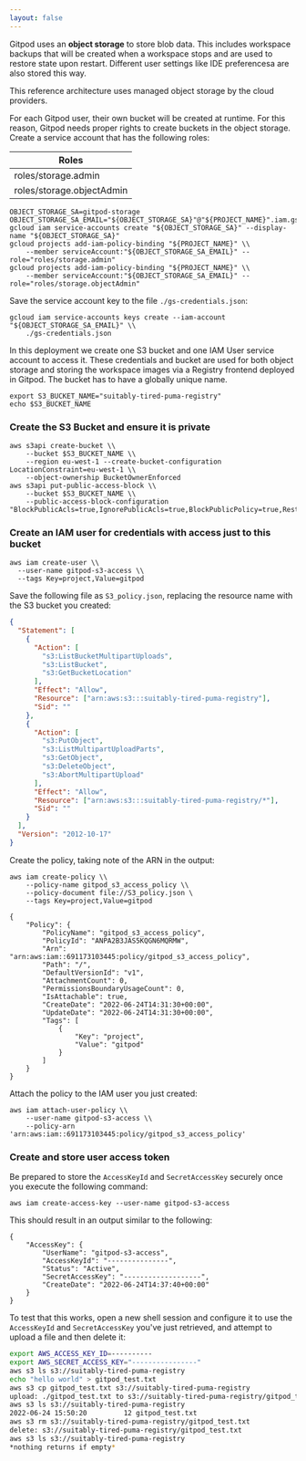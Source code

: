 ```yaml
---
layout: false
---
```


<script lang="ts">
  import CloudPlatformToggle from "$lib/components/docs/cloud-platform-toggle.svelte";
</script>

Gitpod uses an **object storage** to store blob data. This includes workspace backups that will be created when a workspace stops and are used to restore state upon restart. Different user settings like IDE preferencesa are also stored this way.

This reference architecture uses managed object storage by the cloud providers.

<CloudPlatformToggle id="cloud-platform-toggle-object-storage">
<div slot="gcp">

For each Gitpod user, their own bucket will be created at runtime. For this reason, Gitpod needs proper rights to create buckets in the object storage. Create a service account that has the following roles:

| Roles                     |
| ------------------------- |
| roles/storage.admin       |
| roles/storage.objectAdmin |

```
OBJECT_STORAGE_SA=gitpod-storage
OBJECT_STORAGE_SA_EMAIL="${OBJECT_STORAGE_SA}"@"${PROJECT_NAME}".iam.gserviceaccount.com
gcloud iam service-accounts create "${OBJECT_STORAGE_SA}" --display-name "${OBJECT_STORAGE_SA}"
gcloud projects add-iam-policy-binding "${PROJECT_NAME}" \\
    --member serviceAccount:"${OBJECT_STORAGE_SA_EMAIL}" --role="roles/storage.admin"
gcloud projects add-iam-policy-binding "${PROJECT_NAME}" \\
    --member serviceAccount:"${OBJECT_STORAGE_SA_EMAIL}" --role="roles/storage.objectAdmin"
```

Save the service account key to the file `./gs-credentials.json`:

```
gcloud iam service-accounts keys create --iam-account "${OBJECT_STORAGE_SA_EMAIL}" \\
    ./gs-credentials.json
```

</div>
<div slot="aws">

In this deployment we create one S3 bucket and one IAM User service account to access it. These credentials and bucket are used for both object storage and storing the workspace images via a Registry frontend deployed in Gitpod. The bucket has to have a globally unique name.

```
export S3_BUCKET_NAME="suitably-tired-puma-registry"
echo $S3_BUCKET_NAME
```

### Create the S3 Bucket and ensure it is private

```
aws s3api create-bucket \\
    --bucket $S3_BUCKET_NAME \\
    --region eu-west-1 --create-bucket-configuration LocationConstraint=eu-west-1 \\
    --object-ownership BucketOwnerEnforced
aws s3api put-public-access-block \\
    --bucket $S3_BUCKET_NAME \\
    --public-access-block-configuration "BlockPublicAcls=true,IgnorePublicAcls=true,BlockPublicPolicy=true,RestrictPublicBuckets=true"
```

### Create an IAM user for credentials with access just to this bucket

```
aws iam create-user \\
  --user-name gitpod-s3-access \\
  --tags Key=project,Value=gitpod
```

Save the following file as `S3_policy.json`, replacing the resource name with the S3 bucket you created:

```json
{
  "Statement": [
    {
      "Action": [
        "s3:ListBucketMultipartUploads",
        "s3:ListBucket",
        "s3:GetBucketLocation"
      ],
      "Effect": "Allow",
      "Resource": ["arn:aws:s3:::suitably-tired-puma-registry"],
      "Sid": ""
    },
    {
      "Action": [
        "s3:PutObject",
        "s3:ListMultipartUploadParts",
        "s3:GetObject",
        "s3:DeleteObject",
        "s3:AbortMultipartUpload"
      ],
      "Effect": "Allow",
      "Resource": ["arn:aws:s3:::suitably-tired-puma-registry/*"],
      "Sid": ""
    }
  ],
  "Version": "2012-10-17"
}
```

Create the policy, taking note of the ARN in the output:

```
aws iam create-policy \\
    --policy-name gitpod_s3_access_policy \\
    --policy-document file://S3_policy.json \
    --tags Key=project,Value=gitpod

{
    "Policy": {
        "PolicyName": "gitpod_s3_access_policy",
        "PolicyId": "ANPA2B3JAS5KQGN6MQRMW",
        "Arn": "arn:aws:iam::691173103445:policy/gitpod_s3_access_policy",
        "Path": "/",
        "DefaultVersionId": "v1",
        "AttachmentCount": 0,
        "PermissionsBoundaryUsageCount": 0,
        "IsAttachable": true,
        "CreateDate": "2022-06-24T14:31:30+00:00",
        "UpdateDate": "2022-06-24T14:31:30+00:00",
        "Tags": [
            {
                "Key": "project",
                "Value": "gitpod"
            }
        ]
    }
}
```

Attach the policy to the IAM user you just created:

```
aws iam attach-user-policy \\
    --user-name gitpod-s3-access \\
    --policy-arn 'arn:aws:iam::691173103445:policy/gitpod_s3_access_policy'
```

### Create and store user access token

Be prepared to store the `AccessKeyId` and `SecretAccessKey` securely once you execute the following command:

```
aws iam create-access-key --user-name gitpod-s3-access
```

This should result in an output similar to the following:

```
{
    "AccessKey": {
        "UserName": "gitpod-s3-access",
        "AccessKeyId": "---------------",
        "Status": "Active",
        "SecretAccessKey": "-------------------",
        "CreateDate": "2022-06-24T14:37:40+00:00"
    }
}
```

To test that this works, open a new shell session and configure it to use the `AccessKeyId` and `SecretAccessKey` you've just retrieved, and attempt to upload a file and then delete it:

```sh
export AWS_ACCESS_KEY_ID=----------
export AWS_SECRET_ACCESS_KEY="----------------"
aws s3 ls s3://suitably-tired-puma-registry
echo "hello world" > gitpod_test.txt
aws s3 cp gitpod_test.txt s3://suitably-tired-puma-registry
upload: ./gitpod_test.txt to s3://suitably-tired-puma-registry/gitpod_test.txt
aws s3 ls s3://suitably-tired-puma-registry
2022-06-24 15:50:20         12 gitpod_test.txt
aws s3 rm s3://suitably-tired-puma-registry/gitpod_test.txt
delete: s3://suitably-tired-puma-registry/gitpod_test.txt
aws s3 ls s3://suitably-tired-puma-registry
*nothing returns if empty*
```

</div>
</CloudPlatformToggle>
